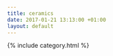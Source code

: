 ```yaml
---
title: ceramics
date: 2017-01-21 13:13:00 +01:00
layout: default
---
```


{% include category.html %}